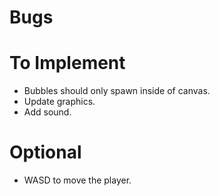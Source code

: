 # Bugs

# To Implement
- Bubbles should only spawn inside of canvas.
- Update graphics.
- Add sound.

# Optional
- WASD to move the player.